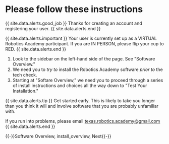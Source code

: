 # Please follow these instructions

{{ site.data.alerts.good_job }}
Thanks for creating an account and registering your user.
{{ site.data.alerts.end }}

{{ site.data.alerts.important }}
Your user is currently set up as a VIRTUAL Robotics Academy participant. If you are IN PERSON, please flip your cup to RED.
{{ site.data.alerts.end }}

1. Look to the sidebar on the left-hand side of the page. See "Software Overview."
2. We need you to *try to* install the Robotics Academy software *prior to* the tech check.
3. Starting at "Softare Overview," we need you to proceed through a series of install instructions and choices all the way down to "Test Your Installation."

{{ site.data.alerts.tip }}
Get started early. This is likely to take you longer than you think it will and involve software that you are probably unfamiliar with.

If you run into problems, please email texas.robotics.academy@gmail.com
{{ site.data.alerts.end }}

{{-}}Software Overview, install_overview, Next{{-}}
